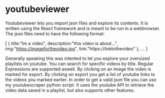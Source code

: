 # youtubeviewer


Youtubeviewer lets you import json files and explore its contents. It is written using the React framework and is meant to be run in a webbrowser. The json files need to have the following format:

[
  {
    title:"Im a video",
    description:"this video is about...",
    img:"https://imageforthevideo.jpg",
    link:"https://linktothevideo"
  },
  ...
]

Generally speaking this was intented to let you explore your oversized playlists on youtube. You can search for specific videos by title.
Regular Expressions are supported aswell. By clicking on an image the video is marked for export. By clicking on export you get a list of youtube links to the videos you marked earlier. In order to get a valid json file you can use my youtubescraper python script. It uses the youtube API to retrieve the video data saved in a playlist, but also supports other features.
